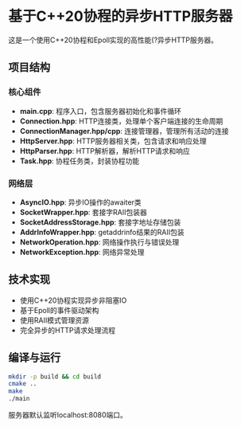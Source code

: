 # 基于C++20协程的异步HTTP服务器

这是一个使用C++20协程和Epoll实现的高性能(?异步HTTP服务器。

## 项目结构

### 核心组件
- **main.cpp**: 程序入口，包含服务器初始化和事件循环
- **Connection.hpp**: HTTP连接类，处理单个客户端连接的生命周期
- **ConnectionManager.hpp/cpp**: 连接管理器，管理所有活动的连接
- **HttpServer.hpp**: HTTP服务器相关类，包含请求和响应处理
- **HttpParser.hpp**: HTTP解析器，解析HTTP请求和响应
- **Task.hpp**: 协程任务类，封装协程功能

### 网络层
- **AsyncIO.hpp**: 异步IO操作的awaiter类
- **SocketWrapper.hpp**: 套接字RAII包装器
- **SocketAddressStorage.hpp**: 套接字地址存储包装
- **AddrInfoWrapper.hpp**: getaddrinfo结果的RAII包装
- **NetworkOperation.hpp**: 网络操作执行与错误处理
- **NetworkException.hpp**: 网络异常处理

## 技术实现
- 使用C++20协程实现异步非阻塞IO
- 基于Epoll的事件驱动架构
- 使用RAII模式管理资源
- 完全异步的HTTP请求处理流程

## 编译与运行
```bash
mkdir -p build && cd build
cmake ..
make
./main
```

服务器默认监听localhost:8080端口。
